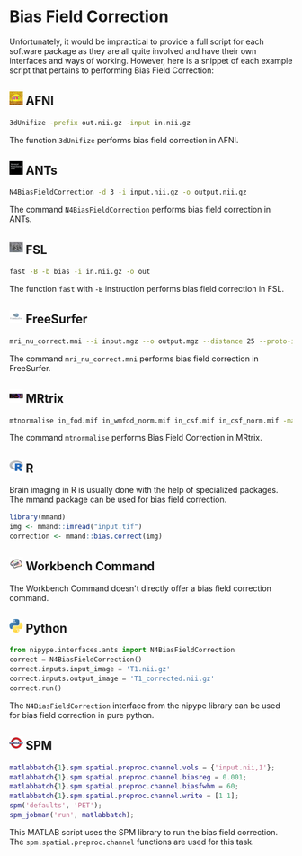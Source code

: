 # Bias Field Correction

Unfortunately, it would be impractical to provide a full script for each software package as they are all quite involved and have their own interfaces and ways of working. However, here is a snippet of each example script that pertains to performing Bias Field Correction:

## <img src="../../icons/afni.png" height="24px" /> AFNI

```bash
3dUnifize -prefix out.nii.gz -input in.nii.gz
```
The function `3dUnifize` performs bias field correction in AFNI.

## <img src="../../icons/ants.png" height="24px" /> ANTs

```bash
N4BiasFieldCorrection -d 3 -i input.nii.gz -o output.nii.gz
```
The command `N4BiasFieldCorrection` performs bias field correction in ANTs.

## <img src="../../icons/fsl.png" height="24px" /> FSL

```bash
fast -B -b bias -i in.nii.gz -o out
```
The function `fast` with `-B` instruction performs bias field correction in FSL.

## <img src="../../icons/freesurfer.png" height="24px" /> FreeSurfer

```bash
mri_nu_correct.mni --i input.mgz --o output.mgz --distance 25 --proto-iters 1000
```
The command `mri_nu_correct.mni` performs bias field correction in FreeSurfer.

## <img src="../../icons/mrtrix.png" height="24px" /> MRtrix

```bash
mtnormalise in_fod.mif in_wmfod_norm.mif in_csf.mif in_csf_norm.mif -mask in_mask.mif
```
The command `mtnormalise` performs Bias Field Correction in MRtrix.

## <img src="../../icons/r.png" height="24px" /> R

Brain imaging in R is usually done with the help of specialized packages. The mmand package can be used for bias field correction.

```R
library(mmand)
img <- mmand::imread("input.tif")
correction <- mmand::bias.correct(img)
```

## <img src="../../icons/workbench_command.png" height="24px" /> Workbench Command

The Workbench Command doesn't directly offer a bias field correction command.

## <img src="../../icons/python.png" height="24px" /> Python
```python
from nipype.interfaces.ants import N4BiasFieldCorrection
correct = N4BiasFieldCorrection()
correct.inputs.input_image = 'T1.nii.gz'
correct.inputs.output_image = 'T1_corrected.nii.gz'
correct.run() 
```
The `N4BiasFieldCorrection` interface from the nipype library can be used for bias field correction in pure python.

## <img src="../../icons/spm.png" height="24px" /> SPM

```m
matlabbatch{1}.spm.spatial.preproc.channel.vols = {'input.nii,1'};
matlabbatch{1}.spm.spatial.preproc.channel.biasreg = 0.001;
matlabbatch{1}.spm.spatial.preproc.channel.biasfwhm = 60;
matlabbatch{1}.spm.spatial.preproc.channel.write = [1 1];
spm('defaults', 'PET');
spm_jobman('run', matlabbatch);
```
This MATLAB script uses the SPM library to run the bias field correction. The `spm.spatial.preproc.channel` functions are used for this task.